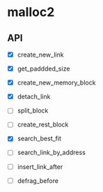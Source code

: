 # malloc2

## API

- [x] create_new_link

- [x] get_paddded_size

- [x] create_new_memory_block

- [x] detach_link

- [ ] split_block

- [ ] create_rest_block

- [x] search_best_fit

- [ ] search_link_by_address

- [ ] insert_link_after

- [ ] defrag_before
